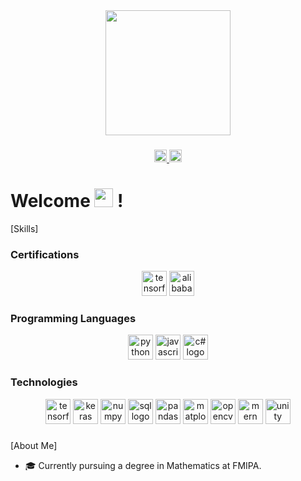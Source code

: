 <div align="center">
  <img height="200" src="https://avatars.githubusercontent.com/u/109959266?v=4" />
</div>

### 

<div align="center">
  <a href="https://www.linkedin.com/in/oky-askal-7209a2253/" target="_blank">
    <img src="https://img.shields.io/static/v1?message=LinkedIn&logo=linkedin&label=&color=0077B5&logoColor=white&labelColor=&style=for-the-badge" height="20" alt="linkedin logo" />
  </a>
  <a href="https://www.instagram.com/okyaskal/" target="_blank">
    <img src="https://img.shields.io/static/v1?message=Instagram&logo=instagram&label=&color=E4405F&logoColor=white&labelColor=&style=for-the-badge" height="20" alt="instagram logo" />
  </a>
</div>

### 

<h1> Welcome <img src="https://raw.githubusercontent.com/iampavangandhi/iampavangandhi/master/gifs/Hi.gif" width="30px"> !</h1>

[Skills]

### Certifications
<div align="center">
  <img height="40" src="https://img.shields.io/static/v1?message=TensorFlow Developer&logo=tensorflow&label=&color=FF6F00&logoColor=white&labelColor=&style=for-the-badge" alt="tensorflow logo" />
  <img height="40" src="https://img.shields.io/static/v1?message=Alibaba Cloud Certified Associate&logo=alibabacloud&label=&color=FF6A00&logoColor=white&labelColor=&style=for-the-badge" alt="alibaba cloud logo" />
</div>

### Programming Languages
<div align="center">
  <img height="40" src="https://img.shields.io/static/v1?message=Python&logo=python&label=&color=3776AB&logoColor=white&labelColor=&style=for-the-badge" alt="python logo" />
  <img height="40" src="https://img.shields.io/static/v1?message=JavaScript&logo=javascript&label=&color=F7DF1E&logoColor=black&labelColor=&style=for-the-badge" alt="javascript logo" />
  <img height="40" src="https://img.shields.io/static/v1?message=C%23&logo=c-sharp&label=&color=239120&logoColor=white&labelColor=&style=for-the-badge" alt="c# logo" />
</div>

### Technologies
<div align="center">
  <img height="40" src="https://img.shields.io/static/v1?message=TensorFlow&logo=tensorflow&label=&color=FF6F00&logoColor=white&labelColor=&style=for-the-badge" alt="tensorflow logo" />
  <img height="40" src="https://img.shields.io/static/v1?message=Keras&logo=keras&label=&color=D00000&logoColor=white&labelColor=&style=for-the-badge" alt="keras logo" />
  <img height="40" src="https://img.shields.io/static/v1?message=NumPy&logo=numpy&label=&color=013243&logoColor=white&labelColor=&style=for-the-badge" alt="numpy logo" />
  <img height="40" src="https://img.shields.io/static/v1?message=SQL&logo=sql&label=&color=CC2927&logoColor=white&labelColor=&style=for-the-badge" alt="sql logo" />
  <img height="40" src="https://img.shields.io/static/v1?message=Pandas&logo=pandas&label=&color=150458&logoColor=white&labelColor=&style=for-the-badge" alt="pandas logo" />
  <img height="40" src="https://img.shields.io/static/v1?message=Matplotlib&logo=matplotlib&label=&color=11557C&logoColor=white&labelColor=&style=for-the-badge" alt="matplotlib logo" />
  <img height="40" src="https://img.shields.io/static/v1?message=OpenCV&logo=opencv&label=&color=5C3EE8&logoColor=white&labelColor=&style=for-the-badge" alt="opencv logo" />
  <img height="40" src="https://img.shields.io/static/v1?message=MERN&logo=mongodb&label=&color=47A248&logoColor=white&labelColor=&style=for-the-badge" alt="mern logo" />
  <img height="40" src="https://img.shields.io/static/v1?message=Unity&logo=unity&label=&color=000000&logoColor=white&labelColor=&style=for-the-badge" alt="unity logo" />
</div>

### 

[About Me]

- 🎓 Currently pursuing a degree in Mathematics at FMIPA.

